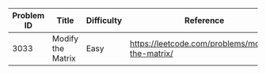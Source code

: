 | Problem ID | Title | Difficulty | Reference
| --- | --- | --- | ---
| 3033 | Modify the Matrix | Easy | https://leetcode.com/problems/modify-the-matrix/

